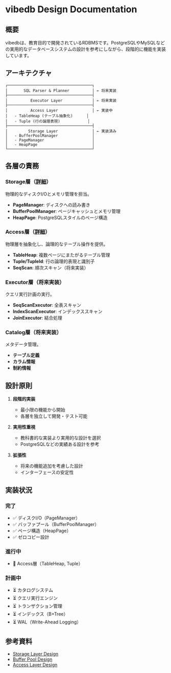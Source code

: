 # vibedb Design Documentation

## 概要

vibedbは、教育目的で開発されているRDBMSです。PostgreSQLやMySQLなどの実用的なデータベースシステムの設計を参考にしながら、段階的に機能を実装しています。

## アーキテクチャ

```
┌─────────────────────────────────────┐
│       SQL Parser & Planner          │ ← 将来実装
├─────────────────────────────────────┤
│          Executor Layer             │ ← 将来実装
├─────────────────────────────────────┤
│          Access Layer               │ ← 実装中
│   - TableHeap (テーブル抽象化)      │
│   - Tuple (行の論理表現)            │
├─────────────────────────────────────┤
│         Storage Layer               │ ← 実装済み
│   - BufferPoolManager               │
│   - PageManager                     │
│   - HeapPage                        │
└─────────────────────────────────────┘
```

## 各層の責務

### Storage層（[詳細](storage.md)）
物理的なディスクI/Oとメモリ管理を担当。
- **PageManager**: ディスクへの読み書き
- **BufferPoolManager**: ページキャッシュとメモリ管理
- **HeapPage**: PostgreSQLスタイルのページ構造

### Access層（[詳細](access.md)）
物理層を抽象化し、論理的なテーブル操作を提供。
- **TableHeap**: 複数ページにまたがるテーブル管理
- **Tuple/TupleId**: 行の論理的表現と識別子
- **SeqScan**: 順次スキャン（将来実装）

### Executor層（将来実装）
クエリ実行計画の実行。
- **SeqScanExecutor**: 全表スキャン
- **IndexScanExecutor**: インデックススキャン
- **JoinExecutor**: 結合処理

### Catalog層（将来実装）
メタデータ管理。
- **テーブル定義**
- **カラム情報**
- **制約情報**

## 設計原則

1. **段階的実装**
   - 最小限の機能から開始
   - 各層を独立して開発・テスト可能

2. **実用性重視**
   - 教科書的な実装より実用的な設計を選択
   - PostgreSQLなどの実績ある設計を参考

3. **拡張性**
   - 将来の機能追加を考慮した設計
   - インターフェースの安定性

## 実装状況

### 完了
- ✅ ディスクI/O（PageManager）
- ✅ バッファプール（BufferPoolManager）
- ✅ ページ構造（HeapPage）
- ✅ ゼロコピー設計

### 進行中
- 🚧 Access層（TableHeap, Tuple）

### 計画中
- ⏳ カタログシステム
- ⏳ クエリ実行エンジン
- ⏳ トランザクション管理
- ⏳ インデックス（B+Tree）
- ⏳ WAL（Write-Ahead Logging）

## 参考資料

- [Storage Layer Design](storage.md)
- [Buffer Pool Design](buffer_pool.md)
- [Access Layer Design](access.md)
